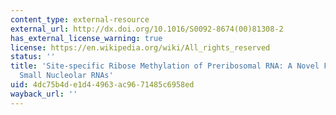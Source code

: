 ```yaml
---
content_type: external-resource
external_url: http://dx.doi.org/10.1016/S0092-8674(00)81308-2
has_external_license_warning: true
license: https://en.wikipedia.org/wiki/All_rights_reserved
status: ''
title: 'Site-specific Ribose Methylation of Preribosomal RNA: A Novel Function for
  Small Nucleolar RNAs'
uid: 4dc75b4d-e1d4-4963-ac96-71485c6958ed
wayback_url: ''
---
```

